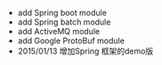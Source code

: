 + add Spring boot module
+ add Spring batch module
+ add ActiveMQ module
+ add Google ProtoBuf module
+ 2015/01/13 增加Spring 框架的demo版 
